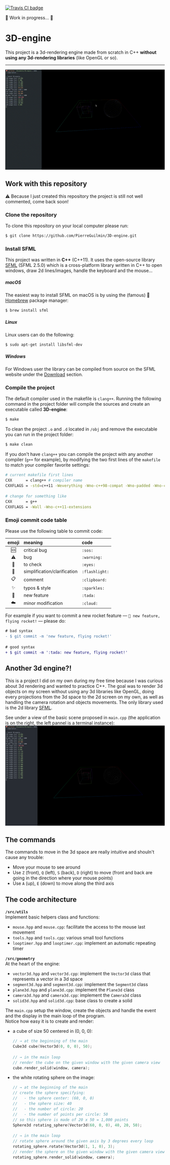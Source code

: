 [![Travis CI badge](https://travis-ci.org/PierreGuilmin/3D-engine.svg?branch=solids_field_template)](https://travis-ci.org/PierreGuilmin/3D-engine)

:construction: Work in progress... :construction:

# 3D-engine

This project is a 3d-rendering engine made from scratch in C++ **without using any 3d-rendering libraries** (like OpenGL or so).

***

![demo.gif](game_snapshots/demo.gif)


## Work with this repository

:warning: Because I just created this repository the project is still not well commented, come back soon!

### Clone the repository

To clone this repository on your local computer please run:
```bash
$ git clone https://github.com/PierreGuilmin/3D-engine.git
```

### Install SFML
This project was written in **C++** (C++11). It uses the open-source library [SFML](https://www.sfml-dev.org/index.php) (SFML 2.5.0) which is a cross-platform library written in C++ to open windows, draw 2d lines/images, handle the keyboard and the mouse...

##### macOS
The easiest way to install SFML on macOS is by using the (famous) 🍺[Homebrew](https://brew.sh) package manager:
```bash
$ brew install sfml
```

##### Linux
Linux users can do the following:
```bash
$ sudo apt-get install libsfml-dev
```

##### Windows
For Windows user the library can be compiled from source on the SFML website under the [Download](https://www.sfml-dev.org/download/sfml/2.5.0/index.php) section.

### Compile the project
The default compiler used in the makefile is `clang++`. Running the following command in the project folder will compile the sources and create an executable called **3D-engine**:
```bash
$ make
```

To clean the project `.o` and `.d` located in `/obj` and remove the executable you can run in the project folder:
```bash
$ make clean
```

If you don't have `clang++` you can compile the project with any another compiler (`g++` for example), by modifying the two first lines of the `makefile` to match your compiler favorite settings:
```bash
# current makefile first lines
CXX      = clang++ # compiler name
CXXFLAGS = -std=c++11 -Weverything -Wno-c++98-compat -Wno-padded -Wno-conversion -Wno-global-constructors -Wno-exit-time-destructors # compiler flags

# change for something like
CXX      = g++
CXXFLAGS = -Wall -Wno-c++11-extensions
```

### Emoji commit code table

Please use the following table to commit code:

| emoji        | meaning                      | code           |
| :----------: | :--------------------------- | :------------- |
| :sos:        | critical bug                 | `:sos:`        |
| :warning:    | bug                          | `:warning:`    |
| :eyes:       | to check                     | `:eyes:`       |
| :flashlight: | simplification/clarification | `:flashlight:` |
| :clipboard:  | comment                      | `:clipboard:`  |
| :sparkles:   | typos & style                | `:sparkles:`   |
| :tada:       | new feature                  | `:tada:`       |
| :cloud:      | minor modification           | `:cloud:`      |

For example if you want to commit a new rocket feature — `🎉 new feature, flying rocket!` — please do:
```diff
# bad syntax
- $ git commit -m 'new feature, flying rocket!'

# good syntax
+ $ git commit -m ':tada: new feature, flying rocket!'
```

## Another 3d engine?!

This is a project I did on my own during my free time because I was curious about 3d rendering and wanted to practice C++. The goal was to render 3d objects on my screen without using any 3d libraries like OpenGL, doing every projections from the 3d space to the 2d screen on my own, as well as handling the camera rotation and objects movements. The only library used is the 2d library [SFML](https://www.sfml-dev.org/index.php).

See under a view of the basic scene proposed in `main.cpp` (the application is on the right, the left pannel is a terminal instance):
![basic_scene.png](game_snapshots/basic_scene.png)


## The commands

The commands to move in the 3d space are really intuitive and shouln't cause any trouble:
* Move your mouse to see around
* Use `Z` (front), `Q` (left), `S` (back), `D` (right) to move (front and back are going in the direction where your mouse points)
* Use `A` (up), `E` (down) to move along the third axis


## The code architecture
**`/src/utils`**  
Implement basic helpers class and functions:
* `mouse.hpp` and `mouse.cpp`: facilitate the access to the mouse last movement
* `tools.hpp` and `tools.cpp`: various small tool functions
* `looptimer.hpp` and `looptimer.cpp`: implement an automatic repeating timer

**`/src/geometry`**  
At the heart of the engine:
* `vector3d.hpp` and `vector3d.cpp`: implement the `Vector3d` class that represents a vector in a 3d space
* `segment3d.hpp` and `segment3d.cpp`: implement the `Segment3d` class
* `plane3d.hpp` and `plane3d.cpp`: implement the `Plane3d` class
* `camera3d.hpp` and `camera3d.cpp`: implement the `Camera3d` class
* `solid3d.hpp` and `solid3d.cpp`: base class to create a solid


The `main.cpp` setup the window, create the objects and handle the event and the display in the main loop of the program.  
Notice how easy it is to create and render:
* a cube of size 50 centered in (0, 0, 0):
    ```C++
    // → at the beginning of the main
    Cube3d cube(Vector3d(0, 0, 0), 50);

    // → in the main loop
    // render the cube on the given window with the given camera view
    cube.render_solid(window, camera);
    ```
* the white rotating sphere on the image:
    ```C++
    // → at the beginning of the main
    // create the sphere specifying:
    //   - the sphere center: (60, 0, 0)
    //   - the sphere size: 40
    //   - the number of circle: 20
    //   - the number of points per circle: 50
    // so this sphere is made of 20 x 50 = 1,000 points
    Sphere3d rotating_sphere(Vector3d(60, 0, 0), 40, 20, 50);

    // → in the main loop
    // rotate sphere around the given axis by 3 degrees every loop
    rotating_sphere.rotate(Vector3d(1, 1, 0), 3);
    // render the sphere on the given window with the given camera view
    rotating_sphere.render_solid(window, camera);
    ```
